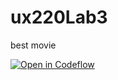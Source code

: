 # ux220Lab3
best movie

[![Open in Codeflow](https://developer.stackblitz.com/img/open_in_codeflow.svg)](https:///pr.new/EddieBissellSimmons/UX220Lab3)
